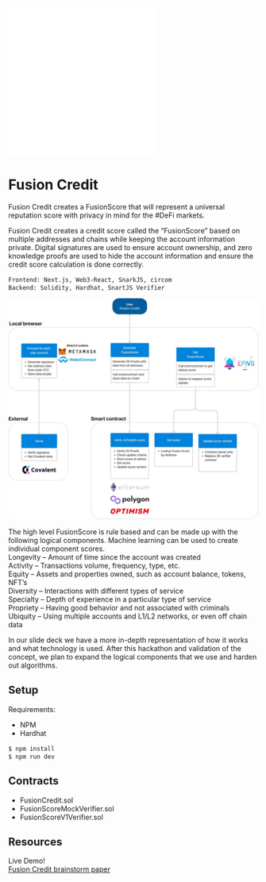 <img src="img/fusion-credit-wb.png" width="300">

# Fusion Credit
Fusion Credit creates a FusionScore that will represent a universal reputation score with privacy in mind for the #DeFi markets.

Fusion Credit creates a credit score called the “FusionScore” based on multiple addresses and chains while keeping the account information private. Digital signatures are used to ensure account ownership, and zero knowledge proofs are used to hide the account information and ensure the credit score calculation is done correctly. 

~~~
Frontend: Next.js, Web3-React, SnarkJS, circom
Backend: Solidity, Hardhat, SnartJS Verifier
~~~
<img src="img/2022-06-25%2021.16.01.jpg">

The high level FusionScore is rule based and can be made up with the following logical components. Machine learning can be used to create individual component scores.<br>
Longevity – Amount of time since the account was created<br>
Activity – Transactions volume, frequency, type, etc.<br>
Equity – Assets and properties owned, such as account balance, tokens, NFT’s<br>
Diversity – Interactions with different types of service<br>
Specialty – Depth of experience in a particular type of service<br>
Propriety – Having good behavior and not associated with criminals<br>
Ubiquity – Using multiple accounts and L1/L2 networks, or even off chain data<br>

In our slide deck we have a more in-depth representation of how it works and what technology is used. After this hackathon and validation of the concept, we plan to expand the logical components that we use and harden out algorithms.

## Setup
Requirements:
  - NPM
  - Hardhat
```
$ npm install
$ npm run dev
```
## Contracts
  * FusionCredit.sol
  * FusionScoreMockVerifier.sol
  * FusionScoreV1Verifier.sol

## Resources
Live Demo!<br>
<a href="https://github.com/amadeobrands/fusion-credit/blob/main/presentation/Fusion%20Credit%20Intro%20-%20Brainstorm%20ideas.pdf">Fusion Credit brainstorm paper</a>





